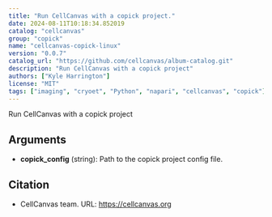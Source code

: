 ```yaml
---
title: "Run CellCanvas with a copick project."
date: 2024-08-11T10:18:34.852019
catalog: "cellcanvas"
group: "copick"
name: "cellcanvas-copick-linux"
version: "0.0.7"
catalog_url: "https://github.com/cellcanvas/album-catalog.git"
description: "Run CellCanvas with a copick project"
authors: ["Kyle Harrington"]
license: "MIT"
tags: ["imaging", "cryoet", "Python", "napari", "cellcanvas", "copick"]
---
```


Run CellCanvas with a copick project

## Arguments

- **copick_config** (string): Path to the copick project config file.

## Citation

- CellCanvas team.
  URL: https://cellcanvas.org

